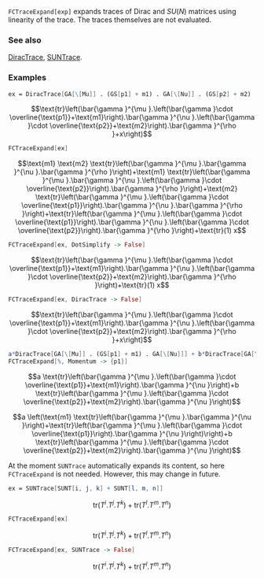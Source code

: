 `FCTraceExpand[exp]` expands traces of Dirac and $SU(N)$ matrices using linearity of the trace. The traces themselves are not evaluated.

### See also

[DiracTrace](DiracTrace), [SUNTrace](SUNTrace).

### Examples

```mathematica
ex = DiracTrace[GA[\[Mu]] . (GS[p1] + m1) . GA[\[Nu]] . (GS[p2] + m2) . GA[\[Rho]] +x]
```

$$\text{tr}\left(\bar{\gamma }^{\mu }.\left(\bar{\gamma }\cdot \overline{\text{p1}}+\text{m1}\right).\bar{\gamma }^{\nu }.\left(\bar{\gamma }\cdot \overline{\text{p2}}+\text{m2}\right).\bar{\gamma }^{\rho }+x\right)$$

```mathematica
FCTraceExpand[ex]
```

$$\text{m1} \text{m2} \text{tr}\left(\bar{\gamma }^{\mu }.\bar{\gamma }^{\nu }.\bar{\gamma }^{\rho }\right)+\text{m1} \text{tr}\left(\bar{\gamma }^{\mu }.\bar{\gamma }^{\nu }.\left(\bar{\gamma }\cdot \overline{\text{p2}}\right).\bar{\gamma }^{\rho }\right)+\text{m2} \text{tr}\left(\bar{\gamma }^{\mu }.\left(\bar{\gamma }\cdot \overline{\text{p1}}\right).\bar{\gamma }^{\nu }.\bar{\gamma }^{\rho }\right)+\text{tr}\left(\bar{\gamma }^{\mu }.\left(\bar{\gamma }\cdot \overline{\text{p1}}\right).\bar{\gamma }^{\nu }.\left(\bar{\gamma }\cdot \overline{\text{p2}}\right).\bar{\gamma }^{\rho }\right)+\text{tr}(1) x$$

```mathematica
FCTraceExpand[ex, DotSimplify -> False]
```

$$\text{tr}\left(\bar{\gamma }^{\mu }.\left(\bar{\gamma }\cdot \overline{\text{p1}}+\text{m1}\right).\bar{\gamma }^{\nu }.\left(\bar{\gamma }\cdot \overline{\text{p2}}+\text{m2}\right).\bar{\gamma }^{\rho }\right)+\text{tr}(1) x$$

```mathematica
FCTraceExpand[ex, DiracTrace -> False]
```

$$\text{tr}\left(\bar{\gamma }^{\mu }.\left(\bar{\gamma }\cdot \overline{\text{p1}}+\text{m1}\right).\bar{\gamma }^{\nu }.\left(\bar{\gamma }\cdot \overline{\text{p2}}+\text{m2}\right).\bar{\gamma }^{\rho }+x\right)$$

```mathematica
a*DiracTrace[GA[\[Mu]] . (GS[p1] + m1) . GA[\[Nu]]] + b*DiracTrace[GA[\[Mu]] . (GS[p2] + m2) . GA[\[Nu]]]
FCTraceExpand[%, Momentum -> {p1}]
```

$$a \text{tr}\left(\bar{\gamma }^{\mu }.\left(\bar{\gamma }\cdot \overline{\text{p1}}+\text{m1}\right).\bar{\gamma }^{\nu }\right)+b \text{tr}\left(\bar{\gamma }^{\mu }.\left(\bar{\gamma }\cdot \overline{\text{p2}}+\text{m2}\right).\bar{\gamma }^{\nu }\right)$$

$$a \left(\text{m1} \text{tr}\left(\bar{\gamma }^{\mu }.\bar{\gamma }^{\nu }\right)+\text{tr}\left(\bar{\gamma }^{\mu }.\left(\bar{\gamma }\cdot \overline{\text{p1}}\right).\bar{\gamma }^{\nu }\right)\right)+b \text{tr}\left(\bar{\gamma }^{\mu }.\left(\bar{\gamma }\cdot \overline{\text{p2}}+\text{m2}\right).\bar{\gamma }^{\nu }\right)$$

At the moment `SUNTrace` automatically expands its content, so here `FCTraceExpand` is not needed. However, this may change in future.

```mathematica
ex = SUNTrace[SUNT[i, j, k] + SUNT[l, m, n]]
```

$$\text{tr}(T^i.T^j.T^k)+\text{tr}(T^l.T^m.T^n)$$

```mathematica
FCTraceExpand[ex]
```

$$\text{tr}(T^i.T^j.T^k)+\text{tr}(T^l.T^m.T^n)$$

```mathematica
FCTraceExpand[ex, SUNTrace -> False]
```

$$\text{tr}(T^i.T^j.T^k)+\text{tr}(T^l.T^m.T^n)$$